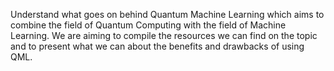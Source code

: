 Understand what goes on behind Quantum Machine Learning which aims to combine the field of Quantum Computing with the field of Machine Learning. We are aiming to compile the resources we can find on the topic and to present what we can about the benefits and drawbacks of using QML.
